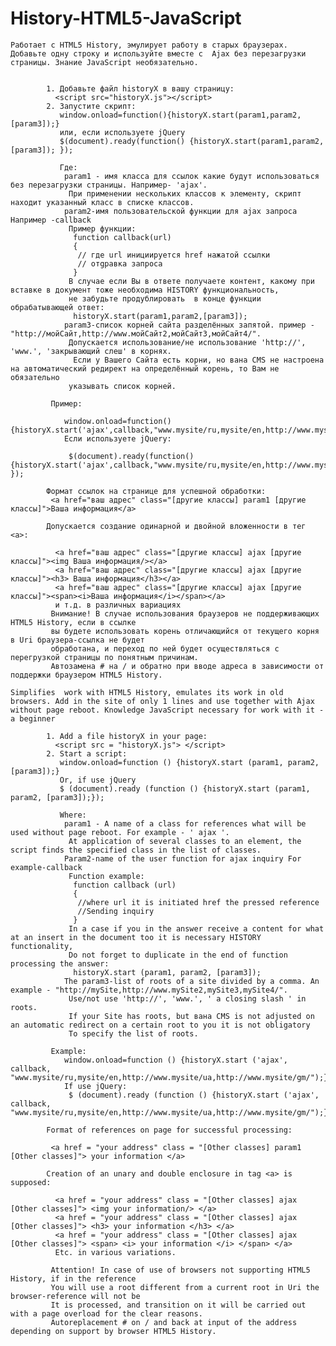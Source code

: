 History-HTML5-JavaScript
=======================


    Работает с HTML5 History, эмулирует работу в старых браузерах. Добавьте одну строку и используйте вместе с  Ajax без перезагрузки страницы. Знание JavaScript необязательно.
			
			
			1. Добавьте файл historyX в вашу страницу:
			  <script src="historyX.js"></script>
			2. Запустите скрипт:
			   window.onload=function(){historyX.start(param1,param2,[param3]);} 
			   или, если используете jQuery
			   $(document).ready(function() {historyX.start(param1,param2,[param3]); });
			   		   
			   Где:
			    param1 - имя класса для ссылок какие будут использоваться без перезагрузки страницы. Например- 'ajax'.
				 При применении нескольких классов к элементу, скрипт находит указанный класс в списке классов. 
			    param2-имя пользовательской функции для ajax запроса Например -callback
	             Пример функции:
				  function callback(url)
				  {
				   // где url инициируется href нажатой ссылки
				   // отgравка запроса 
				  }
				 В случае если Вы в ответе получаете контент, какому при вставке в документ тоже необходима HISTORY функциональность,
				 не забудьте продублировать  в конце функции обрабатывающей ответ:
				  historyX.start(param1,param2,[param3]);
			    param3-список корней сайта разделённых запятой. пример -"http://мойСайт,http://www.мойСайт2,мойСайт3,мойСайт4/".
			     Допускается использование/не использование 'http://', 'www.', 'закрывающий слеш' в корнях.
				  Если у Вашего Сайта есть корни, но вана CMS не настроена на автоматический редирект на определённый корень, то Вам не обязательно 
				 указывать список корней.
			  
			 Пример: 
			 
			    window.onload=function(){historyX.start('ajax',callback,"www.mysite/ru,mysite/en,http://www.mysite/ua,http://www.mysite/gm/");} 
				Если используете jQuery:
				
			     $(document).ready(function() {historyX.start('ajax',callback,"www.mysite/ru,mysite/en,http://www.mysite/ua,http://www.mysite/gm/"); }); 
				 
			Формат ссылок на странице для успешной обработки:
			 <a href="ваш адрес" class="[другие классы] param1 [другие классы]">Ваша информация</a>
			 
			Допускается создание одинарной и двойной вложенности в тег <a>:
			
			  <a href="ваш адрес" class="[другие классы] ajax [другие классы]"><img Ваша информация/></a>
			  <a href="ваш адрес" class="[другие классы] ajax [другие классы]"><h3> Ваша информация</h3></a>
			  <a href="ваш адрес" class="[другие классы] ajax [другие классы]"><span><i>Ваша информация</i></span></a>
			  и т.д. в различных вариациях
			 Внимание! В случае использования браузеров не поддерживающих HTML5 History, если в ссылке 
			 вы будете использовать корень отличающийся от текущего корня в Uri браузера-ссылка не будет 
			 обработана, и переход по ней будет осуществляться с перегрузкой страницы по понятным причинам.
			 Автозамена # на / и обратно при вводе адреса в зависимости от поддержки браузером HTML5 History.
			 
	Simplifies  work with HTML5 History, emulates its work in old browsers. Add in the site of only 1 lines and use together with Ajax without page reboot. Knowledge JavaScript necessary for work with it - a beginner
			
			1. Add a file historyX in your page:
			  <script src = "historyX.js"> </script>
			2. Start a script:
			   window.onload=function () {historyX.start (param1, param2, [param3]);} 
			   Or, if use jQuery
			   $ (document).ready (function () {historyX.start (param1, param2, [param3]);});
			   		   		   		   
			   Where:
			    param1 - A name of a class for references what will be used without page reboot. For example - ' ajax '.
				 At application of several classes to an element, the script finds the specified class in the list of classes. 
			    Param2-name of the user function for ajax inquiry For example-callback
	             Function example:
				  function callback (url)
				  {
				   //where url it is initiated href the pressed reference
				   //Sending inquiry 
				  }
				 In a case if you in the answer receive a content for what at an insert in the document too it is necessary HISTORY functionality,
				 Do not forget to duplicate in the end of function processing the answer:
				  historyX.start (param1, param2, [param3]);
			    The param3-list of roots of a site divided by a comma. An example - "http://mySite,http://www.mySite2,mySite3,mySite4/".
			     Use/not use 'http://', 'www.', ' a closing slash ' in roots.
				 If your Site has roots, but вана CMS is not adjusted on an automatic redirect on a certain root to you it is not obligatory 
				 To specify the list of roots.
			  		  
			 Example: 
			    window.onload=function () {historyX.start ('ajax', callback, "www.mysite/ru,mysite/en,http://www.mysite/ua,http://www.mysite/gm/");} 
				If use jQuery:
			     $ (document).ready (function () {historyX.start ('ajax', callback, "www.mysite/ru,mysite/en,http://www.mysite/ua,http://www.mysite/gm/");});
				 
			Format of references on page for successful processing:
			
			 <a href = "your address" class = "[Other classes] param1 [Other classes]"> your information </a>
			 
			Creation of an unary and double enclosure in tag <a> is supposed:
			
			  <a href = "your address" class = "[Other classes] ajax [Other classes]"> <img your information/> </a>
			  <a href = "your address" class = "[Other classes] ajax [Other classes]"> <h3> your information </h3> </a>
			  <a href = "your address" class = "[Other classes] ajax [Other classes]"> <span> <i> your information </i> </span> </a>
			  Etc. in various variations.
			  
			 Attention! In case of use of browsers not supporting HTML5 History, if in the reference 
			 You will use a root different from a current root in Uri the browser-reference will not be 
			 It is processed, and transition on it will be carried out with a page overload for the clear reasons.
			 Autoreplacement # on / and back at input of the address depending on support by browser HTML5 History.